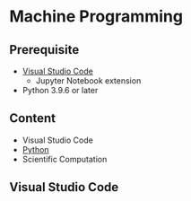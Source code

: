 # Machine Programming

## Prerequisite

- [Visual Studio Code](https://code.visualstudio.com)
    - Jupyter Notebook extension
- Python 3.9.6 or later

## Content

- Visual Studio Code
- [Python](./python)
- Scientific Computation

## Visual Studio Code
